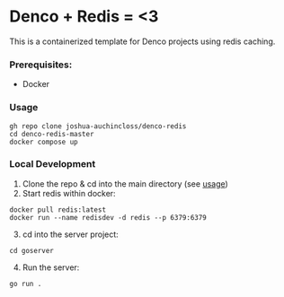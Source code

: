 # Denco + Redis = <3
This is a containerized template for Denco projects using redis caching. 


### Prerequisites: 
- Docker


### Usage
```
gh repo clone joshua-auchincloss/denco-redis
cd denco-redis-master
docker compose up
```


### Local Development
1. Clone the repo & cd into the main directory (see [usage](#usage))
2. Start redis within docker: 
```
docker pull redis:latest
docker run --name redisdev -d redis --p 6379:6379
```
3. cd into the server project: 
```
cd goserver
```
4. Run the server: 
```
go run .
```
